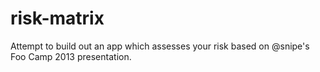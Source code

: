 risk-matrix
===========

Attempt to build out an app which assesses your risk based on @snipe's Foo Camp 2013 presentation.

